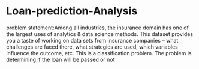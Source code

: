 # Loan-prediction-Analysis

problem statement:Among all industries, the insurance domain has one of the largest uses of analytics & data science methods. This dataset provides you a taste of working on data sets from insurance companies – what challenges are faced there, what strategies are used, which variables influence the outcome, etc. This is a classification problem. 
The problem is determining if the loan will be passed or not
